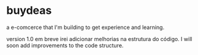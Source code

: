 # buydeas
a e-comcerce that I'm building to get experience and learning.

version 1.0
em breve irei adicionar melhorias na estrutura do código.
I will soon add improvements to the code structure.
